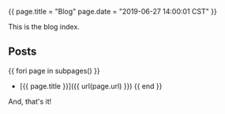 {{
page.title = "Blog"
page.date  = "2019-06-27 14:00:01 CST"
}}

This is the blog index.

## Posts

{{ fori page in subpages() }}
- [{{ page.title }}]({{ url(page.url) }})
{{ end }}

And, that's it!
